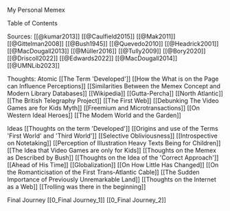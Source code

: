 My Personal Memex

Table of Contents


Sources:
[[@kumar2013]]
[[@Caulfield2015]]
[[@Mak2011]]
[[@Gittelman2008]]
[[@Bush1945]]
[[@Quevedo2010]]
[[@Headrick2001]]
[[@MacDougall2013]]
[[@Müller2016]]
[[@Tully2009]]
[[@Bory2020]]
[[@Driscoll2022]]
[[@Edwards2022]]
[[@MacDougall2014]]
[[@UMNLib2023]]


Thoughts:
Atomic
[[The Term 'Developed']]
[[How the What is on the Page can Influence Perceptions]]
[[Similarities Between the Memex Concept and Modern Library Databases]]
[[Wikipedia]]
[[Gutta-Percha]]
[[North Atlantic]]
[[The British Telegraphy Project]]
[[The First Web]]
[[Debunking The Video Games are for Kids Myth]]
[[Freemium and Microtransactions]]
[[On Western Ideal Heroes]]
[[The Modem World and the Garden]]

Ideas
[[Thoughts on the term 'Developed']]
[[Origins and use of the Terms 'First World' and 'Third World']]
[[Selective Obliviousness]]
[[Introspective on Notetaking]]
[[Perception of Illustration Heavy Texts Being for Children]]
[[The Idea that Video Games are only for Kids]]
[[Thoughts on the Memex as Described by Bush]]
[[Thoughts on the Idea of the 'Correct Approach']]
[[Ahead of His Time]]
[[Globalization]]
[[On How Little Has Changed]]
[[On the Romanticisation of the First Trans-Atlantic Cable]]
[[The Sudden Importance of Previously Unremarkable Land]]
[[Thoughts on the Internet as a Web]]
[[Trolling was there in the beginning]]

Final Journey
[[0_Final Journey_1]]
[[0_Final Journey_2]]